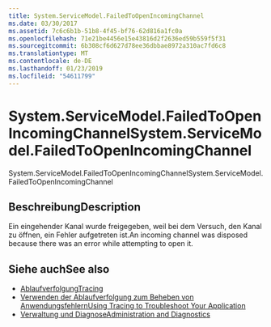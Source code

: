```yaml
---
title: System.ServiceModel.FailedToOpenIncomingChannel
ms.date: 03/30/2017
ms.assetid: 7c6c6b1b-51b8-4f45-bf76-62d816a1fc0a
ms.openlocfilehash: 71e21be4456e15e43816d2f2636ed59b559f5f31
ms.sourcegitcommit: 6b308cf6d627d78ee36dbbae8972a310ac7fd6c8
ms.translationtype: MT
ms.contentlocale: de-DE
ms.lasthandoff: 01/23/2019
ms.locfileid: "54611799"
---
```

# <a name="systemservicemodelfailedtoopenincomingchannel"></a><span data-ttu-id="a5174-102">System.ServiceModel.FailedToOpenIncomingChannel</span><span class="sxs-lookup"><span data-stu-id="a5174-102">System.ServiceModel.FailedToOpenIncomingChannel</span></span>
<span data-ttu-id="a5174-103">System.ServiceModel.FailedToOpenIncomingChannel</span><span class="sxs-lookup"><span data-stu-id="a5174-103">System.ServiceModel.FailedToOpenIncomingChannel</span></span>  
  
## <a name="description"></a><span data-ttu-id="a5174-104">Beschreibung</span><span class="sxs-lookup"><span data-stu-id="a5174-104">Description</span></span>  
 <span data-ttu-id="a5174-105">Ein eingehender Kanal wurde freigegeben, weil bei dem Versuch, den Kanal zu öffnen, ein Fehler aufgetreten ist.</span><span class="sxs-lookup"><span data-stu-id="a5174-105">An incoming channel was disposed because there was an error while attempting to open it.</span></span>  
  
## <a name="see-also"></a><span data-ttu-id="a5174-106">Siehe auch</span><span class="sxs-lookup"><span data-stu-id="a5174-106">See also</span></span>
- [<span data-ttu-id="a5174-107">Ablaufverfolgung</span><span class="sxs-lookup"><span data-stu-id="a5174-107">Tracing</span></span>](../../../../../docs/framework/wcf/diagnostics/tracing/index.md)
- [<span data-ttu-id="a5174-108">Verwenden der Ablaufverfolgung zum Beheben von Anwendungsfehlern</span><span class="sxs-lookup"><span data-stu-id="a5174-108">Using Tracing to Troubleshoot Your Application</span></span>](../../../../../docs/framework/wcf/diagnostics/tracing/using-tracing-to-troubleshoot-your-application.md)
- [<span data-ttu-id="a5174-109">Verwaltung und Diagnose</span><span class="sxs-lookup"><span data-stu-id="a5174-109">Administration and Diagnostics</span></span>](../../../../../docs/framework/wcf/diagnostics/index.md)
